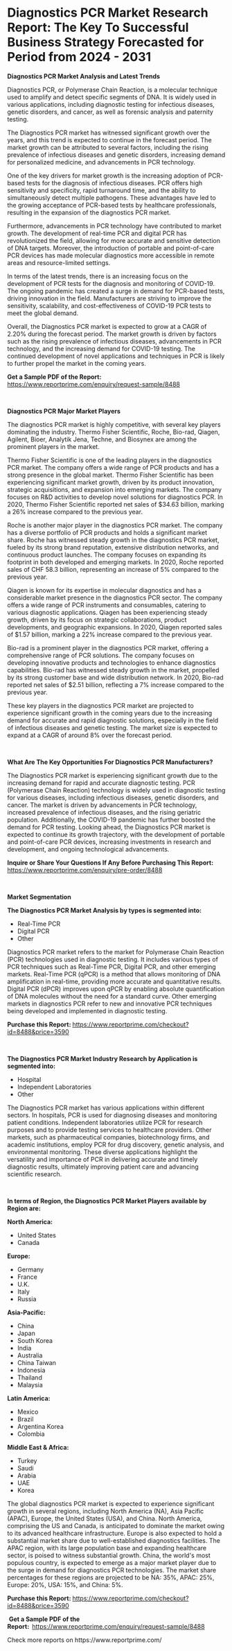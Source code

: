 <p><h1>Diagnostics PCR Market Research Report: The Key To Successful Business Strategy Forecasted for Period from 2024 - 2031</h1></p><p><strong>Diagnostics PCR Market Analysis and Latest Trends</strong></p>
<p><p>Diagnostics PCR, or Polymerase Chain Reaction, is a molecular technique used to amplify and detect specific segments of DNA. It is widely used in various applications, including diagnostic testing for infectious diseases, genetic disorders, and cancer, as well as forensic analysis and paternity testing.</p><p>The Diagnostics PCR market has witnessed significant growth over the years, and this trend is expected to continue in the forecast period. The market growth can be attributed to several factors, including the rising prevalence of infectious diseases and genetic disorders, increasing demand for personalized medicine, and advancements in PCR technology.</p><p>One of the key drivers for market growth is the increasing adoption of PCR-based tests for the diagnosis of infectious diseases. PCR offers high sensitivity and specificity, rapid turnaround time, and the ability to simultaneously detect multiple pathogens. These advantages have led to the growing acceptance of PCR-based tests by healthcare professionals, resulting in the expansion of the diagnostics PCR market.</p><p>Furthermore, advancements in PCR technology have contributed to market growth. The development of real-time PCR and digital PCR has revolutionized the field, allowing for more accurate and sensitive detection of DNA targets. Moreover, the introduction of portable and point-of-care PCR devices has made molecular diagnostics more accessible in remote areas and resource-limited settings.</p><p>In terms of the latest trends, there is an increasing focus on the development of PCR tests for the diagnosis and monitoring of COVID-19. The ongoing pandemic has created a surge in demand for PCR-based tests, driving innovation in the field. Manufacturers are striving to improve the sensitivity, scalability, and cost-effectiveness of COVID-19 PCR tests to meet the global demand.</p><p>Overall, the Diagnostics PCR market is expected to grow at a CAGR of 2.20% during the forecast period. The market growth is driven by factors such as the rising prevalence of infectious diseases, advancements in PCR technology, and the increasing demand for COVID-19 testing. The continued development of novel applications and techniques in PCR is likely to further propel the market in the coming years.</p></p>
<p><strong>Get a Sample PDF of the Report:&nbsp;</strong> <a href="https://www.reportprime.com/enquiry/request-sample/8488">https://www.reportprime.com/enquiry/request-sample/8488</a></p>
<p>&nbsp;</p>
<p><strong>Diagnostics PCR Major Market Players</strong></p>
<p><p>The diagnostics PCR market is highly competitive, with several key players dominating the industry. Thermo Fisher Scientific, Roche, Bio-rad, Qiagen, Agilent, Bioer, Analytik Jena, Techne, and Biosynex are among the prominent players in the market.</p><p>Thermo Fisher Scientific is one of the leading players in the diagnostics PCR market. The company offers a wide range of PCR products and has a strong presence in the global market. Thermo Fisher Scientific has been experiencing significant market growth, driven by its product innovation, strategic acquisitions, and expansion into emerging markets. The company focuses on R&D activities to develop novel solutions for diagnostics PCR. In 2020, Thermo Fisher Scientific reported net sales of $34.63 billion, marking a 26% increase compared to the previous year.</p><p>Roche is another major player in the diagnostics PCR market. The company has a diverse portfolio of PCR products and holds a significant market share. Roche has witnessed steady growth in the diagnostics PCR market, fueled by its strong brand reputation, extensive distribution networks, and continuous product launches. The company focuses on expanding its footprint in both developed and emerging markets. In 2020, Roche reported sales of CHF 58.3 billion, representing an increase of 5% compared to the previous year.</p><p>Qiagen is known for its expertise in molecular diagnostics and has a considerable market presence in the diagnostics PCR sector. The company offers a wide range of PCR instruments and consumables, catering to various diagnostic applications. Qiagen has been experiencing steady growth, driven by its focus on strategic collaborations, product developments, and geographic expansions. In 2020, Qiagen reported sales of $1.57 billion, marking a 22% increase compared to the previous year.</p><p>Bio-rad is a prominent player in the diagnostics PCR market, offering a comprehensive range of PCR solutions. The company focuses on developing innovative products and technologies to enhance diagnostics capabilities. Bio-rad has witnessed steady growth in the market, propelled by its strong customer base and wide distribution network. In 2020, Bio-rad reported net sales of $2.51 billion, reflecting a 7% increase compared to the previous year.</p><p>These key players in the diagnostics PCR market are projected to experience significant growth in the coming years due to the increasing demand for accurate and rapid diagnostic solutions, especially in the field of infectious diseases and genetic testing. The market size is expected to expand at a CAGR of around 8% over the forecast period.</p></p>
<p>&nbsp;</p>
<p><strong>What Are The Key Opportunities For Diagnostics PCR Manufacturers?</strong></p>
<p><p>The Diagnostics PCR market is experiencing significant growth due to the increasing demand for rapid and accurate diagnostic testing. PCR (Polymerase Chain Reaction) technology is widely used in diagnostic testing for various diseases, including infectious diseases, genetic disorders, and cancer. The market is driven by advancements in PCR technology, increased prevalence of infectious diseases, and the rising geriatric population. Additionally, the COVID-19 pandemic has further boosted the demand for PCR testing. Looking ahead, the Diagnostics PCR market is expected to continue its growth trajectory, with the development of portable and point-of-care PCR devices, increasing investments in research and development, and ongoing technological advancements.</p></p>
<p><strong>Inquire or Share Your Questions If Any Before Purchasing This Report:</strong> <a href="https://www.reportprime.com/enquiry/pre-order/8488">https://www.reportprime.com/enquiry/pre-order/8488</a></p>
<p>&nbsp;</p>
<p><strong>Market Segmentation</strong></p>
<p><strong>The Diagnostics PCR Market Analysis by types is segmented into:</strong></p>
<p><ul><li>Real-Time PCR</li><li>Digital PCR</li><li>Other</li></ul></p>
<p><p>Diagnostics PCR market refers to the market for Polymerase Chain Reaction (PCR) technologies used in diagnostic testing. It includes various types of PCR techniques such as Real-Time PCR, Digital PCR, and other emerging markets. Real-Time PCR (qPCR) is a method that allows monitoring of DNA amplification in real-time, providing more accurate and quantitative results. Digital PCR (dPCR) improves upon qPCR by enabling absolute quantification of DNA molecules without the need for a standard curve. Other emerging markets in diagnostics PCR refer to new and innovative PCR techniques being developed and implemented in diagnostic testing.</p></p>
<p><strong>Purchase this Report:&nbsp;</strong><a href="https://www.reportprime.com/checkout?id=8488&price=3590">https://www.reportprime.com/checkout?id=8488&price=3590</a></p>
<p>&nbsp;</p>
<p><strong>The Diagnostics PCR Market Industry Research by Application is segmented into:</strong></p>
<p><ul><li>Hospital</li><li>Independent Laboratories</li><li>Other</li></ul></p>
<p><p>The Diagnostics PCR market has various applications within different sectors. In hospitals, PCR is used for diagnosing diseases and monitoring patient conditions. Independent laboratories utilize PCR for research purposes and to provide testing services to healthcare providers. Other markets, such as pharmaceutical companies, biotechnology firms, and academic institutions, employ PCR for drug discovery, genetic analysis, and environmental monitoring. These diverse applications highlight the versatility and importance of PCR in delivering accurate and timely diagnostic results, ultimately improving patient care and advancing scientific research.</p></p>
<p>&nbsp;</p>
<p><strong>In terms of Region, the Diagnostics PCR Market Players available by Region are:</strong></p>
<p>
    <p> <strong> North America: </strong>
        <ul>
            <li>United States</li>
            <li>Canada</li>
        </ul>
        </p> 
    <p> <strong> Europe: </strong>
        <ul>
            <li>Germany</li>
            <li>France</li>
            <li>U.K.</li>
            <li>Italy</li>
            <li>Russia</li>
        </ul>
        </p> 
    <p> <strong> Asia-Pacific: </strong>
        <ul>
            <li>China</li>
            <li>Japan</li>
            <li>South Korea</li>
            <li>India</li>
            <li>Australia</li>
            <li>China Taiwan</li>
            <li>Indonesia</li>
            <li>Thailand</li>
            <li>Malaysia</li>
        </ul>
        </p> 
    <p> <strong> Latin America: </strong>
        <ul>
            <li>Mexico</li>
            <li>Brazil</li>
            <li>Argentina Korea</li>
            <li>Colombia</li>
        </ul>
        </p> 
    <p> <strong> Middle East & Africa: </strong>
        <ul>
            <li>Turkey</li>
            <li>Saudi</li>
            <li>Arabia</li>
            <li>UAE</li>
            <li>Korea</li>
        </ul>
    </p>
    </p>
<p><p>The global diagnostics PCR market is expected to experience significant growth in several regions, including North America (NA), Asia Pacific (APAC), Europe, the United States (USA), and China. North America, comprising the US and Canada, is anticipated to dominate the market owing to its advanced healthcare infrastructure. Europe is also expected to hold a substantial market share due to well-established diagnostics facilities. The APAC region, with its large population base and expanding healthcare sector, is poised to witness substantial growth. China, the world's most populous country, is expected to emerge as a major market player due to the surge in demand for diagnostics PCR technologies. The market share percentages for these regions are projected to be NA: 35%, APAC: 25%, Europe: 20%, USA: 15%, and China: 5%.</p></p>
<p><strong>Purchase this Report: </strong><a href="https://www.reportprime.com/checkout?id=8488&price=3590">https://www.reportprime.com/checkout?id=8488&price=3590</a></p>
<p>&nbsp;<strong>Get a Sample PDF of the Report:&nbsp;&nbsp;</strong><a href="https://www.reportprime.com/enquiry/request-sample/8488">https://www.reportprime.com/enquiry/request-sample/8488</a></p>
<p><strong></strong></p>
<p>Check more reports on https://www.reportprime.com/</p>